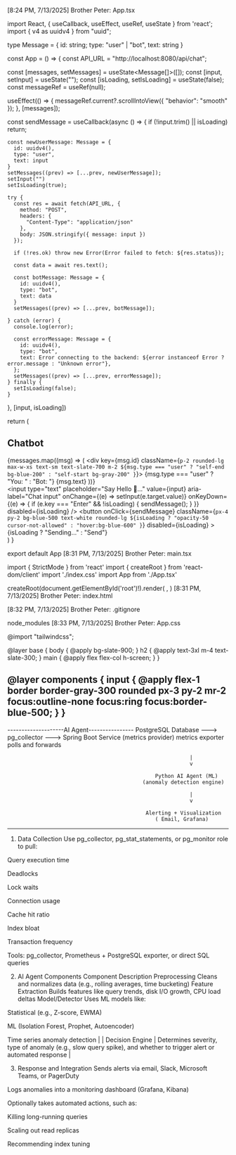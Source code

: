 [8:24 PM, 7/13/2025] Brother Peter: App.tsx

import React, { useCallback, useEffect, useRef, useState } from 'react';
import { v4 as uuidv4 } from "uuid";

type Message = {
  id: string;
  type: "user" | "bot",
  text: string
}



const App = () => {
  const API_URL = "http://localhost:8080/api/chat";

  const [messages, setMessages] = useState<Message[]>([]);
  const [input, setInput] = useState<string>("");
  const [isLoading, setIsLoading] = useState<boolean>(false);
  const messageRef = useRef<HTMLDivElement>(null);

  
  useEffect(() => {
    messageRef.current?.scrollIntoView({ "behavior": "smooth" });
  }, [messages]);

  const sendMessage = useCallback(async () => {
    if (!input.trim() || isLoading) return;

    const newUserMessage: Message = {
      id: uuidv4(),
      type: "user",
      text: input
    }
    setMessages((prev) => [...prev, newUserMessage]);
    setInput("")
    setIsLoading(true);

    try {
      const res = await fetch(API_URL, {
        method: "POST",
        headers: {
          "Content-Type": "application/json"
        },
        body: JSON.stringify({ message: input })
      });

      if (!res.ok) throw new Error(Error failed to fetch: ${res.status});

      const data = await res.text();

      const botMessage: Message = {
        id: uuidv4(),
        type: "bot",
        text: data
      }
      setMessages((prev) => [...prev, botMessage]);

    } catch (error) {
      console.log(error);

      const errorMessage: Message = {
        id: uuidv4(),
        type: "bot",
        text: Error connecting to the backend: ${error instanceof Error ? error.message : "Unknown error"},
      };
      setMessages((prev) => [...prev, errorMessage]);
    } finally {
      setIsLoading(false);
    }

  }, [input, isLoading])


  return (
    <main>
      <h2>Chatbot</h2>
      <section className="flex-1 overflow-y-auto p-4 space-y-2 bg-stone-300">
        {messages.map((msg) => (
          <div key={msg.id} className={`p-2 rounded-lg max-w-xs text-sm text-slate-700 m-2 ${msg.type === "user"
            ? "self-end bg-blue-200"
            : "self-start bg-gray-200"
            }`}>
            <span className="block font-semibold">{msg.type === "user" ? "You: " : "Bot: "}</span>
            {msg.text}
          </div>
        ))}
      </section>
      <section className="flex p-4 border-t bg-white">
        <input
          type="text"
          placeholder="Say Hello 👋..."
          value={input}
          aria-label="Chat input"
          onChange={(e) => setInput(e.target.value)}
          onKeyDown={(e) => {
            if (e.key === "Enter" && !isLoading) {
              sendMessage();
            }
          }}
          disabled={isLoading}
        />
        <button
          onClick={sendMessage}
          className={`px-4 py-2 bg-blue-500 text-white rounded-lg ${isLoading ? "opacity-50 cursor-not-allowed" : "hover:bg-blue-600"
            }`}
          disabled={isLoading}
        >{isLoading ? "Sending..." : "Send"}</button>
      </section>
    </main>
  )
}

export default App
[8:31 PM, 7/13/2025] Brother Peter: main.tsx

import { StrictMode } from 'react'
import { createRoot } from 'react-dom/client'
import './index.css'
import App from './App.tsx'

createRoot(document.getElementById('root')!).render(
  <StrictMode>
    <App />
  </StrictMode>,
)
[8:31 PM, 7/13/2025] Brother Peter: index.html

<!doctype html>
<html lang="en">
  <head>
    <meta charset="UTF-8" />
    <link rel="icon" type="image/svg+xml" href="/vite.svg" />
    <meta name="viewport" content="width=device-width, initial-scale=1.0" />
    <title>Vite + React + TS</title>
  </head>
  <body>
    <div id="root"></div>
    <script type="module" src="/src/main.tsx"></script>
  </body>
</html>
[8:32 PM, 7/13/2025] Brother Peter: .gitignore

node_modules
[8:33 PM, 7/13/2025] Brother Peter: App.css

@import "tailwindcss";

@layer base {
  body {
    @apply bg-slate-900;
  }
  h2 {
    @apply text-3xl m-4 text-slate-300;
  }
  main {
    @apply flex flex-col h-screen;
  }
}

@layer components {
  input {
    @apply flex-1 border border-gray-300 rounded px-3 py-2 mr-2 focus:outline-none focus:ring focus:border-blue-500;
  }
}
----------------------------------------------------
--------------------AI Agent----------------
  PostgreSQL Database  --->    pg_collector      --->    Spring Boot Service
 (metrics provider)           metrics exporter          polls and forwards

                                                              |
                                                              v
                                              
                                                   Python AI Agent (ML)     
                                               (anomaly detection engine)   
                                              
                                                              |
                                                              v
                                          
                                                Alerting + Visualization    
                                                   ( Email, Grafana)  

----------------------------------------------------------------------------------------   
                                          
 1. Data Collection
Use pg_collector, pg_stat_statements, or pg_monitor role to pull:

Query execution time

Deadlocks

Lock waits

Connection usage

Cache hit ratio

Index bloat

Transaction frequency

Tools: pg_collector, Prometheus + PostgreSQL exporter, or direct SQL queries

2. AI Agent Components
Component	Description
Preprocessing	Cleans and normalizes data (e.g., rolling averages, time bucketing)
Feature Extraction	Builds features like query trends, disk I/O growth, CPU load deltas
Model/Detector	Uses ML models like:

Statistical (e.g., Z-score, EWMA)

ML (Isolation Forest, Prophet, Autoencoder)

Time series anomaly detection |
| Decision Engine | Determines severity, type of anomaly (e.g., slow query spike), and whether to trigger alert or automated response |

3. Response and Integration
Sends alerts via email, Slack, Microsoft Teams, or PagerDuty

Logs anomalies into a monitoring dashboard (Grafana, Kibana)

Optionally takes automated actions, such as:

Killing long-running queries

Scaling out read replicas

Recommending index tuning

